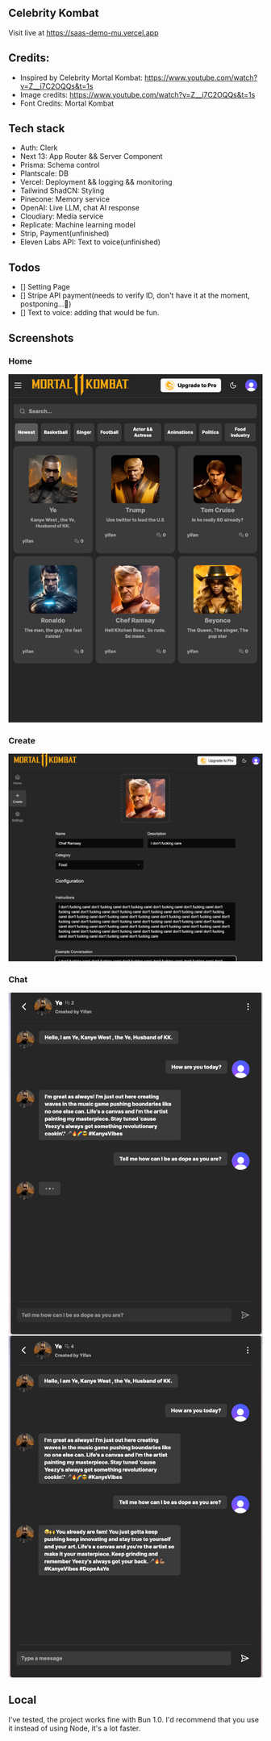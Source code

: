 ## Celebrity Kombat
Visit live at https://saas-demo-mu.vercel.app

## Credits:

* Inspired by Celebrity Mortal Kombat: https://www.youtube.com/watch?v=Z__i7C2OQQs&t=1s
* Image credits: https://www.youtube.com/watch?v=Z__i7C2OQQs&t=1s
* Font Credits: Mortal Kombat

## Tech stack
* Auth: Clerk 
* Next 13: App Router && Server Component
* Prisma: Schema control
* Plantscale: DB
* Vercel: Deployment && logging && monitoring
* Tailwind ShadCN: Styling
* Pinecone: Memory service
* OpenAI: Live LLM, chat AI response
* Cloudiary: Media service
* Replicate: Machine learning model
* Strip, Payment(unfinished)
* Eleven Labs API: Text to voice(unfinished)

## Todos
* [] Setting Page
* [] Stripe API payment(needs to verify ID, don't have it at the moment, postponing...🙁)
* [] Text to voice: adding that would be fun.

## Screenshots
### Home 
![home](public/readme-images/home.png)

### Create
![create](public/readme-images/ramsay.png)

### Chat 
![Chat](public/readme-images/chat-in-response.png)
![Chat](public/readme-images/chat.png)

## Local
I've tested, the project works fine with Bun 1.0. I'd recommend that you use it instead of using Node, it's a lot faster. 